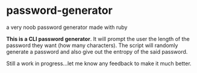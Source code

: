 # password-generator
a very noob password generator made with ruby

**This is a CLI password generator**. 
It will prompt the user the length of the password they want (how many characters).
The script will randomly generate a password and also give out the entropy of the said password.

Still a work in progress...let me know any feedback to make it much better.
